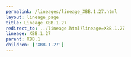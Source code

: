 ```yaml
---
permalink: /lineages/lineage_XBB.1.27.html
layout: lineage_page
title: Lineage XBB.1.27
redirect_to: ../lineage.html?lineage=XBB.1.27
lineage: XBB.1.27
parent: XBB.1
children: ['XBB.1.27']
---
```

